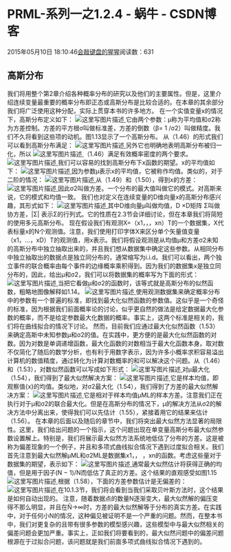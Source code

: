 
# PRML-系列一之1.2.4 - 蜗牛 - CSDN博客


2015年05月10日 18:10:46[会敲键盘的猩猩](https://me.csdn.net/u010182633)阅读数：631


## 高斯分布
我们将用整个第2章介绍各种概率分布的研究以及他们的主要属性。但是，这里介绍连续变量最重要的概率分布即正态或高斯分布是比较合适的。在本章的其余部分我们将广泛使用这种分配，实际上贯穿本书的许多地方。
在一个实值变量x的情况下，高斯分布定义如下：
![这里写图片描述](https://img-blog.csdn.net/20150510144510151)[ ](https://img-blog.csdn.net/20150510144510151)
它由两个参数：μ称为平均值和σ2称为方差控制。方差的平方根σ叫做标准差，方差的倒数（β= 1 /σ2）叫做精度。我们不久将看到这些项的动机。图1.13显示了一个高斯分布。
从（1.46）的形式我们可以看到高斯分布满足：
![这里写图片描述](https://img-blog.csdn.net/20150510144749615)[ ](https://img-blog.csdn.net/20150510144749615)
另外它也明确地表明高斯分布被归一化，所以
![这里写图片描述](https://img-blog.csdn.net/20150510145112698)[ ](https://img-blog.csdn.net/20150510145112698)
（1.46）满足有效概率密度的两个要求。
![这里写图片描述](https://img-blog.csdn.net/20150510145435546)[ ](https://img-blog.csdn.net/20150510145435546)
我们可以容易的找到高斯分布下x函数的期望。x的平均值如下：
![这里写图片描述](https://img-blog.csdn.net/20150510150300425)[ ](https://img-blog.csdn.net/20150510150300425)
因为参数μ表示x的平均值，它被称作均值。类似的，对于二阶的情况：
![这里写图片描述](https://img-blog.csdn.net/20150510150334305)[ ](https://img-blog.csdn.net/20150510150334305)
从（1.49）和（1.50），得到x的方差：
![这里写图片描述](https://img-blog.csdn.net/20150510150535424)[ ](https://img-blog.csdn.net/20150510150535424)
因此σ2叫做方差。一个分布的最大值叫做它的模式。对高斯来说，它的模式和均值一致。
我们也对定义在连续变量的D维向量x的高斯分布感兴趣，其形式如下：
![这里写图片描述](https://img-blog.csdn.net/20150510151214441)[ ](https://img-blog.csdn.net/20150510151214441)
其中D维向量μ叫做均值，D ×D矩阵 Σ叫做协方差，|Σ| 表示Σ的行列式。它的性质在2.3节会详细讨论，但在本章我们将简短的使用多元高斯分布。
现在假设我们有观测X=（x1，，，xn）T的一个数据集，X代表标量x的N个观测值。注意，我们使用打印字体X来区分单个矢量值变量（x1，…，xD）T的观测值，用x表示。我们将假设观测是从均值μ和方差σ2未知的高斯分布中独立抽取出来的，并且我们想从数据集中确定这些参数。从相同分布中独立抽取出的数据点是独立同分布的，通常缩写为i.i.d。我们可以看出，两个独立事件的联合概率由每个事件的边缘概率乘积得到。因为我们的数据集x是独立同分布的，因此，给出μ和σ2，我们可以将数据集的概率写为下面的形式：
![这里写图片描述](https://img-blog.csdn.net/20150510164436164)[ ](https://img-blog.csdn.net/20150510164436164)
当把它看做μ和σ2的函数时，该等式就是高斯分布的似然函数，粗略地图像解释如1.14。
![这里写图片描述](https://img-blog.csdn.net/20150510165024656)[ ](https://img-blog.csdn.net/20150510165024656)
使用观测数据集来确定概率分布中的参数有一个普遍的标准，即找到最大化似然函数的参数值。这似乎是一个奇怪的标准，因为根据我们前面概率论的讨论，似乎更自然的做法是给定数据最大化参数的概率，而不是给定参数最大化数据的概率。事实上，这两个标准是相关的，我们将在曲线拟合的情况下讨论。
然而，目前我们应通过最大化似然函数（1.53）来确定高斯中未知参数μ和σ2的值。在实践中，更方便的是最大化似然函数的对数。因为对数是单调递增函数，最大化函数的对数相当于最大化函数本身。取对数不仅简化了随后的数学分析，也有利于用数字表示，因为许多小概率求积容易溢出计算机的数值精度，通过转化为计算对数概率的和可以解决这个问题。从（1.46）和（1.53），对数似然函数可以写成如下形式：
![这里写图片描述](https://img-blog.csdn.net/20150510172232008)[ ](https://img-blog.csdn.net/20150510172232008)
对μ最大化（1.54），我们得到了最大似然解决方案：
![这里写图片描述](https://img-blog.csdn.net/20150510172154004)[ ](https://img-blog.csdn.net/20150510172154004)
它是样本均值，即观察值{x}的均值。类似地，对σ2最大化（1.54），我们得到了方差的最大似然解决方案：
![这里写图片描述](https://img-blog.csdn.net/20150510172351597)[ ](https://img-blog.csdn.net/20150510172351597)
它是相对于样本均值μML的样本方差。注意我们正在执行对于μ和σ2的联合最大化。但是在高斯分布的情况下，μ的解决方法从σ2的解决方法中分离出来，使得我们可以先估计（1.55），紧接着用它的结果来估计（1.56）。
在本章的后面以及随后的章节中，我们将突出最大似然方法显著的局限性。这里，我们给出问题的一个指示，这个问题出现在单变量高斯分布最大似然参数设置解上。特别是，我们将展示最大似然方法系统地低估了分布的方差。这是被称为偏差现象的一个例子，并且和多项式曲线拟合情况下遇到过度拟合相关。我们首先注意到最大似然解μML和σ2ML是数据集x1，， ，xn的函数。考虑这些量对于数据集的期望，表示如下：
![这里写图片描述](https://img-blog.csdn.net/20150510174633073)[ ](https://img-blog.csdn.net/20150510174633073)
通常最大似然估计将获得正确的均值，但是用于因子(N − 1)/N而低估了真正的方差。这个结果的直观感受如图1.15
![这里写图片描述](https://img-blog.csdn.net/20150510175447703)[ ](https://img-blog.csdn.net/20150510175447703)
根据（1.58），下面的方差参数估计是无偏差的：
![这里写图片描述](https://img-blog.csdn.net/20150510175602459)[ ](https://img-blog.csdn.net/20150510175602459)
在10.1.3节，我们将会看到当我们采取贝叶斯方法时，这个结果是如何自动出现的。
注意，随着数据点的数量N逐渐变大，最大似然解的偏压变得不那么明显，并且在Ñ→∞时，方差的最大似然解等于分布的真实方差。在实践中，对于任何小N的情况，这种偏见被证明不是一个严重的问题。然而，在整本书中，我们对更复杂的且带有很多参数的模型感兴趣，这些模型中与最大似然相关的偏差问题会更加严重。事实上，正如我们将要看到的，最大似然问题中的偏差问题根源在于过拟合问题，该问题就是我们前面多项式曲线拟合情况下遇到的。
[
						](https://img-blog.csdn.net/20150510175602459)
[
	](https://img-blog.csdn.net/20150510175602459)
